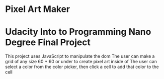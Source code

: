# Pixel Art Maker

# Udacity Into to Programming Nano Degree Final Project
 This project uses JavaScript to manipulate the dom
 The user can make a grid of any size 60 * 60 or under to create pixel art inside of
 The user can select a color from the color picker, then click a cell to add that color to the cell
